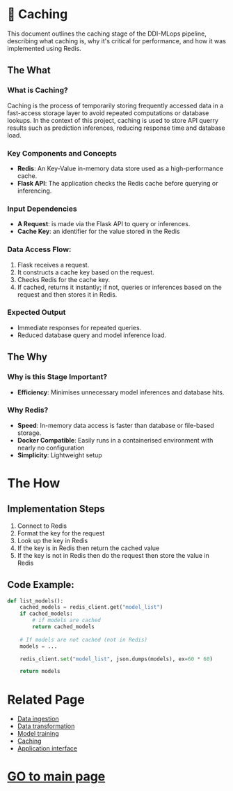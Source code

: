 # 🧠 Caching

This document outlines the caching stage of the DDI-MLops pipeline, describing what caching is, why it's critical for performance, and how it was implemented using Redis.

## The What

### What is Caching?

Caching is the process of temporarily storing frequently accessed data in a fast-access storage layer to avoid repeated computations or database lookups. In the context of this project, caching is used to store API querry results such as prediction inferences, reducing response time and database load.

### Key Components and Concepts
- **Redis**: An Key-Value in-memory data store used as a high-performance cache.
- **Flask API**: The application checks the Redis cache before querying or inferencing.

### Input Dependencies
- **A Request**: is made via the Flask API to query or inferences.
- **Cache Key**: an identifier for the value stored in the Redis


### Data Access Flow:
1. Flask receives a request.
2. It constructs a cache key based on the request.
3. Checks Redis for the cache key.
4. If cached, returns it instantly; if not, queries or inferences based on the request and then stores it in Redis.

### Expected Output
- Immediate responses for repeated queries.
- Reduced database query and model inference load.

## The Why

### Why is this Stage Important?
- **Efficiency**: Minimises unnecessary model inferences and database hits.

### Why Redis?

- **Speed**: In-memory data access is faster than database or file-based storage.
- **Docker Compatible**: Easily runs in a containerised environment with nearly no configuration
- **Simplicity**: Lightweight setup

# The How

## Implementation Steps
1. Connect to Redis
2. Format the key for the request
3. Look up the key in Redis
4. If the key is in Redis then return the cached value
5. If the key is not in Redis then do the request then store the value in Redis  

## Code Example:
``` python
def list_models(): 
    cached_models = redis_client.get("model_list")
    if cached_models:
        # if models are cached
        return cached_models
    
    # If models are not cached (not in Redis)
    models = ...

    redis_client.set("model_list", json.dumps(models), ex=60 * 60)

    return models
```


# Related Page
- [Data ingestion](data_ingestion.md)
- [Data transformation](data_transformation.md)
- [Model training](model_training.md)
- [Caching](caching.md)
- [Application interface](application_interface.md)

# [GO to main page](../README.md)